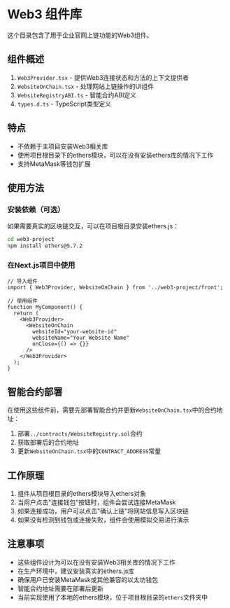 # Web3 组件库

这个目录包含了用于企业官网上链功能的Web3组件。

## 组件概述

1. `Web3Provider.tsx` - 提供Web3连接状态和方法的上下文提供者
2. `WebsiteOnChain.tsx` - 处理网站上链操作的UI组件
3. `WebsiteRegistryABI.ts` - 智能合约ABI定义
4. `types.d.ts` - TypeScript类型定义

## 特点

- 不依赖于主项目安装Web3相关库
- 使用项目根目录下的ethers模块，可以在没有安装ethers库的情况下工作
- 支持MetaMask等钱包扩展

## 使用方法

### 安装依赖（可选）

如果需要真实的区块链交互，可以在项目根目录安装ethers.js：

```bash
cd web3-project
npm install ethers@5.7.2
```

### 在Next.js项目中使用

```tsx
// 导入组件
import { Web3Provider, WebsiteOnChain } from '../web3-project/front';

// 使用组件
function MyComponent() {
  return (
    <Web3Provider>
      <WebsiteOnChain
        websiteId="your-website-id"
        websiteName="Your Website Name"
        onClose={() => {}}
      />
    </Web3Provider>
  );
}
```

## 智能合约部署

在使用这些组件前，需要先部署智能合约并更新`WebsiteOnChain.tsx`中的合约地址：

1. 部署`../contracts/WebsiteRegistry.sol`合约
2. 获取部署后的合约地址
3. 更新`WebsiteOnChain.tsx`中的`CONTRACT_ADDRESS`常量

## 工作原理

1. 组件从项目根目录的ethers模块导入ethers对象
2. 当用户点击"连接钱包"按钮时，组件会尝试连接MetaMask
3. 如果连接成功，用户可以点击"确认上链"将网站信息写入区块链
4. 如果没有检测到钱包或连接失败，组件会使用模拟交易进行演示

## 注意事项

- 这些组件设计为可以在没有安装Web3相关库的情况下工作
- 在生产环境中，建议安装真实的ethers.js库
- 确保用户已安装MetaMask或其他兼容的以太坊钱包
- 智能合约地址需要在部署后更新
- 当前实现使用了本地的ethers模块，位于项目根目录的`ethers`文件夹中
